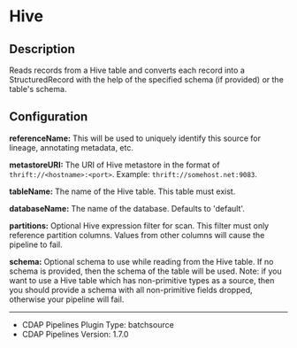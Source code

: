 # Hive


Description
-----------
Reads records from a Hive table and converts each record into a StructuredRecord with the help
of the specified schema (if provided) or the table's schema.


Configuration
-------------
**referenceName:** This will be used to uniquely identify this source for lineage, annotating metadata, etc.

**metastoreURI:** The URI of Hive metastore in the format of ``thrift://<hostname>:<port>``.
Example: ``thrift://somehost.net:9083``.

**tableName:** The name of the Hive table. This table must exist.

**databaseName:** The name of the database. Defaults to 'default'.

**partitions:** Optional Hive expression filter for scan. This filter must only reference partition columns.
Values from other columns will cause the pipeline to fail.

**schema:** Optional schema to use while reading from the Hive table. If no schema is provided, then the schema of the
table will be used. Note: if you want to use a Hive table which has non-primitive types as a source, then you
should provide a schema with all non-primitive fields dropped, otherwise your pipeline will fail.

---
- CDAP Pipelines Plugin Type: batchsource
- CDAP Pipelines Version: 1.7.0
